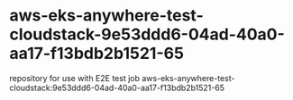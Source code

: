 # aws-eks-anywhere-test-cloudstack-9e53ddd6-04ad-40a0-aa17-f13bdb2b1521-65
repository for use with E2E test job aws-eks-anywhere-test-cloudstack:9e53ddd6-04ad-40a0-aa17-f13bdb2b1521-65
